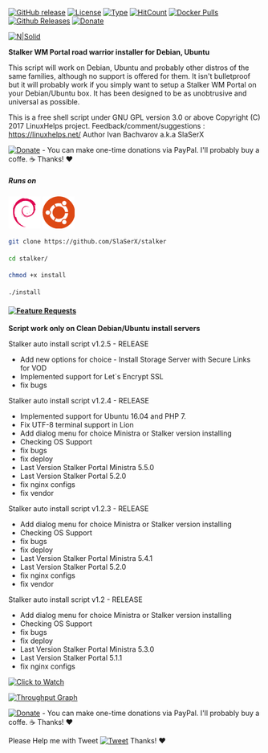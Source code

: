 [![GitHub release](https://img.shields.io/github/release/qubyte/rubidium.svg)](https://github.com/slaserx/stalker)
[![License](https://img.shields.io/badge/license-GPL--3.0-red.svg)](https://opensource.org/licenses/GPL-3.0)
[![Type](https://img.shields.io/badge/type-%2Fbin%2Fsh-red.svg)](https://en.wikipedia.org/?title=Bourne_shell)
[![HitCount](http://hits.dwyl.io/slaserx/stalker.svg)](http://hits.dwyl.io/slaserx/stalker)
[![Docker Pulls](https://img.shields.io/docker/pulls/slaserx/stalker-portal.svg)](https://hub.docker.com/r/slaserx/stalker-portal/)
[![Github Releases](https://img.shields.io/github/downloads/atom/atom/latest/total.svg)](http://github.com/SlaSerX/stalker)
[![Donate](https://img.shields.io/badge/Donate-PayPal-blue.svg)](https://www.paypal.com/cgi-bin/webscr?cmd=_donations&business=slaserx@itbox.bg&item_name=LinuxHelps%20Support&currency_code=EUR)

[![N|Solid](http://i68.tinypic.com/a1ohky.png)](https://linuxhelps.net)

<b>Stalker WM Portal road warrior installer for Debian, Ubuntu</b>

This script will work on Debian, Ubuntu and probably other distros
of the same families, although no support is offered for them. It isn't
bulletproof but it will probably work if you simply want to setup a Stalker WM Portal on
your Debian/Ubuntu box. It has been designed to be as unobtrusive and
universal as possible.

This is a free shell script under GNU GPL version 3.0 or above
Copyright (C) 2017 LinuxHelps project.
Feedback/comment/suggestions : https://linuxhelps.net/
Author Ivan Bachvarov a.k.a SlaSerX

[![Donate](https://img.shields.io/badge/Donate-PayPal-blue.svg)](https://www.paypal.com/cgi-bin/webscr?cmd=_donations&business=slaserx@itbox.bg&item_name=LinuxHelps%20Support&currency_code=EUR) - You can make one-time donations via PayPal. I'll probably buy a coffe. :coffee:
Thanks! :heart:

##### Runs on
[![Debian](https://raw.githubusercontent.com/slaserx/icons/master/64x64/debian.png)](https://www.debian.org)
[![Ubuntu](https://raw.githubusercontent.com/slaserx/icons/master/64x64/ubuntu.png)](https://www.ubuntu.com)


```sh
git clone https://github.com/SlaSerX/stalker

cd stalker/

chmod +x install

./install
```

#### [![Feature Requests](https://cloud.githubusercontent.com/assets/390379/10127973/045b3a96-6560-11e5-9b20-31a2032956b2.png)](http://feathub.com/SlaSerX/stalker)

<b>Script work only on Clean Debian/Ubuntu install servers</b>

Stalker auto install script v1.2.5 - RELEASE
  * Add new options for choice - Install Storage Server with Secure Links for VOD
  * Implemented support for Let`s Encrypt SSL
  * fix bugs


Stalker auto install script v1.2.4 - RELEASE

  * Implemented support for Ubuntu 16.04 and PHP 7.
  * Fix UTF-8 terminal support in Lion
  * Add dialog menu for choice Ministra or Stalker version installing
  * Checking OS Support
  * fix bugs
  * fix deploy
  * Last Version Stalker Portal Ministra 5.5.0
  * Last Version Stalker Portal 5.2.0
  * fix nginx configs
  * fix vendor

Stalker auto install script v1.2.3 - RELEASE

  * Add dialog menu for choice Ministra or Stalker version installing
  * Checking OS Support
  * fix bugs
  * fix deploy
  * Last Version Stalker Portal Ministra 5.4.1
  * Last Version Stalker Portal 5.2.0
  * fix nginx configs
  * fix vendor 


Stalker auto install script v1.2 - RELEASE
  
  * Add dialog menu for choice Ministra or Stalker version installing
  * Checking OS Support
  * fix bugs
  * fix deploy
  * Last Version Stalker Portal Ministra 5.3.0
  * Last Version Stalker Portal 5.1.1
  * fix nginx configs
  

[![Click to Watch](https://img.youtube.com/vi/Ibybv_k5WGs/0.jpg)](https://www.youtube.com/watch?v=Ibybv_k5WGs "Click to Watch")


[![Throughput Graph](https://graphs.waffle.io/SlaSerX/stalker/throughput.svg)](https://waffle.io/SlaSerX/stalker/metrics/throughput)


[![Donate](https://img.shields.io/badge/Donate-PayPal-blue.svg)](https://www.paypal.com/cgi-bin/webscr?cmd=_donations&business=slaserx@itbox.bg&item_name=LinuxHelps%20Support&currency_code=EUR) - You can make one-time donations via PayPal. I'll probably buy a coffe. :coffee:
Thanks! :heart:

Please Help me with Tweet [![Tweet](https://img.shields.io/twitter/url/http/shields.io.svg?style=social)](https://twitter.com/intent/tweet?text=Stalker%20WM%20Portal%20road%20warrior%20installer%20for%20Debian,%20Ubuntu&url=https://github.com/SlaSerX/stalker&via=Stalker&hashtags=iptv,linux,ubuntu,debian,infomir,stalker,ministra,kodi,libreelec,openelec) Thanks! :heart:
